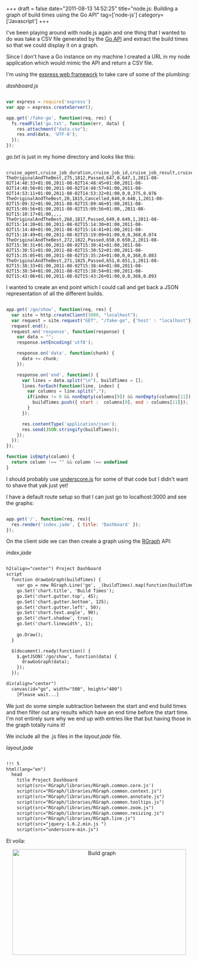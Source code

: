 +++
draft = false
date="2011-08-13 14:52:25"
title="node.js: Building a graph of build times using the Go API"
tag=['node-js']
category=['Javascript']
+++

I've been playing around with node.js again and one thing that I wanted to do was take a CSV file generated by the <a href="http://www.thoughtworks-studios.com/go/2.1/help/Properties_API.html">Go API</a> and extract the build times so that we could display it on a graph.

Since I don't have a Go instance on my machine I created a URL in my node application which would mimic the API and return a CSV file.

I'm using the <a href="http://expressjs.com/">express web framework</a> to take care of some of the plumbing:

<em>dashboard.js</em>

~~~javascript

var express = require('express')
var app = express.createServer();

app.get('/fake-go', function(req, res) {
  fs.readFile('go.txt', function(err, data) {
    res.attachment("data.csv");
    res.end(data, 'UTF-8');		
  });
});
~~~ 

<cite>go.txt</cite> is just in my home directory and looks like this:


~~~text

cruise_agent,cruise_job_duration,cruise_job_id,cruise_job_result,cruise_pipeline_counter,cruise_pipeline_label,cruise_stage_counter,cruise_timestamp_01_scheduled,cruise_timestamp_02_assigned,cruise_timestamp_03_preparing,cruise_timestamp_04_building,cruise_timestamp_05_completing,cruise_timestamp_06_completed,tests_failed_count,tests_ignored_count,tests_total_count,tests_total_duration
TheOriginalAndTheBest,275,1812,Passed,647,0.647,1,2011-08-02T14:48:33+01:00,2011-08-02T14:48:45+01:00,2011-08-02T14:48:56+01:00,2011-08-02T14:48:57+01:00,2011-08-02T14:53:11+01:00,2011-08-02T14:53:32+01:00,0,0,375,0.076
TheOriginalAndTheBest,20,1815,Cancelled,648,0.648,1,2011-08-02T15:09:32+01:00,2011-08-02T15:09:46+01:00,2011-08-02T15:09:56+01:00,2011-08-02T15:09:56+01:00,,2011-08-02T15:10:17+01:00,,,,
TheOriginalAndTheBest,268,1817,Passed,649,0.649,1,2011-08-02T15:14:20+01:00,2011-08-02T15:14:30+01:00,2011-08-02T15:14:40+01:00,2011-08-02T15:14:41+01:00,2011-08-02T15:18:49+01:00,2011-08-02T15:19:09+01:00,0,0,368,0.074
TheOriginalAndTheBest,272,1822,Passed,650,0.650,2,2011-08-02T15:30:31+01:00,2011-08-02T15:30:41+01:00,2011-08-02T15:30:51+01:00,2011-08-02T15:30:52+01:00,2011-08-02T15:35:05+01:00,2011-08-02T15:35:24+01:00,0,0,368,0.083
TheOriginalAndTheBest,271,1825,Passed,651,0.651,1,2011-08-02T15:38:33+01:00,2011-08-02T15:38:44+01:00,2011-08-02T15:38:54+01:00,2011-08-02T15:38:54+01:00,2011-08-02T15:43:06+01:00,2011-08-02T15:43:26+01:00,0,0,368,0.093
~~~

I wanted to create an end point which I could call and get back a JSON representation of all the different builds.




~~~javascript

app.get('/go/show', function(req, res) {
  var site = http.createClient(3000, "localhost"); 
  var request = site.request("GET", "/fake-go", {'host' : "localhost"})
  request.end();
  request.on('response', function(response) {
    var data = "";
    response.setEncoding('utf8');

    response.on('data', function(chunk) {
      data += chunk;
    });

    response.on('end', function() {
      var lines = data.split("\n"), buildTimes = [];
      lines.forEach(function(line, index) {
        var columns = line.split(",");
        if(index != 0 && nonEmpty(columns[9]) && nonEmpty(columns[11]) && columns[3] == "Passed") {
          buildTimes.push({ start :  columns[9], end : columns[11]});
        }
      });

      res.contentType('application/json');
      res.send(JSON.stringify(buildTimes));			
    });
  });	
});

function isEmpty(column) {
  return column !== "" && column !== undefined
}
~~~

I should probably use <a href="http://documentcloud.github.com/underscore/">underscore.js</a> for some of that code but I didn't want to shave that yak just yet!

I have a default route setup so that I can just go to localhost:3000 and see the graphs:


~~~javascript

app.get('/', function(req, res){
  res.render('index.jade', { title: 'Dashboard' });
});
~~~

On the client side we can then create a graph using the <a href="http://www.rgraph.net/">RGraph</a> API:

<em>index.jade</em>

~~~html

h2(align="center") Project Dashboard
script
  function drawGoGraph(buildTimes) {		
    var go = new RGraph.Line('go', _(buildTimes).map(function(buildTime) { return (new Date(buildTime.end) - new Date(buildTime.start)) / 1000 }).filter(function(diff) { return diff > 0; }));
    go.Set('chart.title', 'Build Times');		
    go.Set('chart.gutter.top', 45);
    go.Set('chart.gutter.bottom', 125);
    go.Set('chart.gutter.left', 50);
    go.Set('chart.text.angle', 90);
    go.Set('chart.shadow', true);
    go.Set('chart.linewidth', 1);
		
    go.Draw();		
  }

  $(document).ready(function() {
    $.getJSON('/go/show', function(data) {
	  drawGoGraph(data);
    });
  });

div(align="center")
  canvas(id="go", width="500", height="400")
    [Please wait...]
~~~

We just do some simple subtraction between the start and end build times and then filter out any results which have an end time before the start time. I'm not entirely sure why we end up with entries like that but having those in the graph totally ruins it!

We include all the .js files in the <cite>layout.jade</cite> file.

<em>layout.jade</em>

~~~html

!!! 5
html(lang="en")
  head
    title Project Dashboard
    script(src='RGraph/libraries/RGraph.common.core.js')
    script(src="RGraph/libraries/RGraph.common.context.js")
    script(src="RGraph/libraries/RGraph.common.annotate.js")
    script(src="RGraph/libraries/RGraph.common.tooltips.js")
    script(src="RGraph/libraries/RGraph.common.zoom.js")
    script(src="RGraph/libraries/RGraph.common.resizing.js")
    script(src="RGraph/libraries/RGraph.line.js")
    script(src="jquery-1.6.2.min.js ")
    script(src="underscore-min.js")
~~~

Et voila:

<div align="center">
<img src="{{<siteurl>}}/uploads/2011/08/build-graph.jpg" alt="Build graph" title="build-graph.jpg" border="0" width="471" height="286" />
</div>
